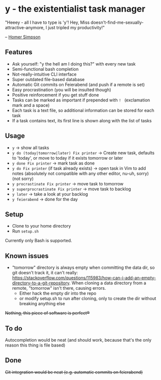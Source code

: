 # y - the existentialist task manager

"Heeey - all I have to type is 'y'! Hey, Miss doesn't-find-me-sexually-attractive-anymore, I just tripled my productivity!"

– [Homer Simpson](https://youtu.be/R_rF4kcqLkI?t=1m50s)

## Features
+ Ask yourself: "y the hell am I doing this?" with every new task
+ Semi-functional bash completion
+ Not-really-intuitive CLI interface
+ Super outdated file-based database
+ Automatic Git commits on Feierabend (and push if a remote is set)
+ Easy procrastination (you will be insulted though)
+ Positive reinforcement if you get stuff done
+ Tasks can be marked as important if prepended with `! ` (exclamation mark and a space)
+ Each task is a text file, so additional information can be stored for each task
+ If a task contains text, its first line is shown along with the list of tasks

## Usage
+ `y` -> show all tasks
+ `y do (today|tomorrow|later) Fix printer` -> Create new task, defaults to 'today', or move to today if it exists tomorrow or later
+ `y done Fix printer` -> mark task as done
+ `y do Fix printer` (if task already exists) -> open task in Vim to add notes (absolutely not compatible with any other editor, nu-uh, sorry) (not sorry)
+ `y procrastinate Fix printer` -> move task to tomorrow
+ `y superprocrastinate Fix printer` -> move task to backlog
+ `y later` -> take a look at your backlog
+ `y feierabend` -> done for the day

## Setup
+ Clone to your home directory
+ Run `setup.sh`

Currently only Bash is supported.

## Known issues
+ "tomorrow" directory is always empty when committing the data dir, so git doesn't track it, it can't really: https://stackoverflow.com/questions/115983/how-can-i-add-an-empty-directory-to-a-git-repository. When cloning a data directory from a remote, "tomorrow" isn't there, causing errors.
  + Either hack the empty dir into the repo
  + or modify setup.sh to run after cloning, only to create the dir without breaking anything else

~~Nothing, this piece of software is perfect®~~

## To do

Autocompletion would be neat (and should work, because that's the only reason this thing is file based)

## Done
~~Git integration would be neat (e.g. automatic commits on feierabend)~~
